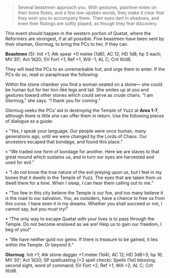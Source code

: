 > Several beastmen approach you. With gestures, plaintive notes on their bone flutes, and a few low-spoken words, they make it clear that they wish you to accompany them. Their eyes dart in shadows, and even their flutings are softly played, as though they fear discovery.

This event should happen in the western portion of Quetat, where the Reformers are strongest, if at all possible. Five beastmen have been sent by their shaman, Glormug, to bring the PCs to her, if they can.

**Beastmen** (5): Init +1; Atk spear +0 melee (1d6); AC 12; HD 1d8; hp 3 each; MV 30’; Act 1d20; SV Fort +1, Ref +1, Will -1; AL C; Crit III/d6.

They will lead the PCs to an unremarkable hut, and urge them to enter. If the PCs do so, read or paraphrase the following:

Within the stone chamber you find a woman seated on a stone— she could be human but for her lion-like legs and tail. She smiles up at you and gestures toward other stones which could serve as crude chairs. “I am Glormug,” she says. “I thank you for coming.”

Glormug seeks the PCs’ aid in destroying the Temple of Yuzz at **Area 1-7**, although there is little she can offer them in return. Use the following pieces of dialogue as a guide:

• “Yes, I speak your language. Our people were once human, many generations ago, until we were changed by the Lords of Chaos. Our ancestors escaped that bondage, and found this place.”

• “We traded one form of bondage for another. Here we are slaves to that great mound which sustains us, and in turn our eyes are harvested and used for evil.”

• “I do not know the true nature of the evil preying upon us, but I feel in my bones that it dwells in the Temple of Yuzz. The eyes that are taken from us dwell there for a time. When I sleep, I can hear them calling out to me.”

• “Too few in this city believe the Temple is our foe, and too many believe it is the road to our salvation. You, as outsiders, have a chance to free us from this curse. I have seen it in my dreams. Whether you shall succeed or not, I cannot say, but you must try!”

• “The only way to escape Quetat with your lives is to pass through the Temple. Do not become enslaved as we are! Help us to gain our freedom, I beg of you!”

• “We have neither gold nor gems. If there is treasure to be gained, it lies within the Temple. Or beyond it.”

**Glormug**: Init +1; Atk stone dagger +1 melee (1d4); AC 12; HD 3d6+3; hp 16; MV 30’; Act 1d20; SP spellcasting (+3 spell check): Spells (1st) blessing, second sight, word of command; SV Fort +2, Ref +1, Will +2; AL C; Crit III/d8.